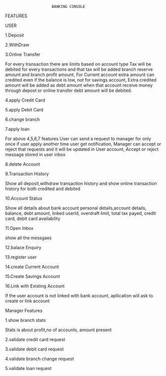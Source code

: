
                         BANKING CONSOLE
                         
FEATURES

USER

1.Deposit

2.WithDraw

3.Online Transfer

For every transaction there are limits based on account type
Tax will be debited for every transactions and that tax will be added branch reserve amount and branch profit amount, 
For Current account extra amount can credited even if the balance is low, not for savings account,
Extra credited amount will be added as debt amount when that account receive money through depost or online transfer debt amount will be debited.

4.apply Credit Card

5.apply Debit Card

6.change branch

7.apply loan

For above 4,5,6,7 features 
User can send a request to manager for only once if user apply another time user get notification,
Manager can accept or reject that requests and it will be updated in User account,
Accept or reject message stored in user inbox

8.delete Account

9.Transaction History

Show all deposit,withdraw transaction history
and show online transaction history for both credited and debited

10.Account Status

Show all details about bank account
personal details,account details, balance, debt amount, linked userId, overdraft limit, total tax payed,
credit card, debit card availability

11.Open Inbox

show all the messgaes

12.balace Enquiry

13.register user

14.create Current Account

15.Create Savings Account

16.Link with Existing Account

If the user account is not linked with bank account,
apllication will ask to create or link account

Manager Features

1.show branch stats

Stats is about profit,no of accounts, amount present

2.validate credit card request

3.validate debit card request

4.validate branch change request

5.validate loan request

